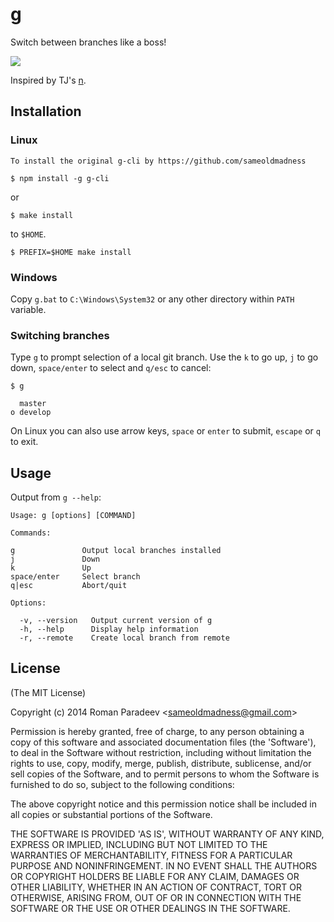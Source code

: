 # g

Switch between branches like a boss!

![](http://i.giphy.com/3o85xIvZUggpli4WPu.gif)

Inspired by TJ's [n](https://github.com/tj/n).

## Installation

### Linux
    To install the original g-cli by https://github.com/sameoldmadness
    
    $ npm install -g g-cli

or

    $ make install
    
to `$HOME`.

    $ PREFIX=$HOME make install

### Windows

Copy `g.bat` to `C:\Windows\System32` or any other directory within `PATH` variable.

### Switching branches

Type `g` to prompt selection of a local git branch. Use the `k` to go up, `j` to go down, `space/enter` to select and `q/esc` to cancel:

    $ g

      master
    ο develop

On Linux you can also use arrow keys, `space` or `enter` to submit, `escape` or `q` to exit.

## Usage

 Output from `g --help`:

    Usage: g [options] [COMMAND]

    Commands:
  
    g               Output local branches installed
    j               Down
    k               Up
    space/enter     Select branch
    q|esc           Abort/quit
  
    Options:
  
      -v, --version   Output current version of g
      -h, --help      Display help information
      -r, --remote    Create local branch from remote

## License

(The MIT License)

Copyright (c) 2014 Roman Paradeev &lt;sameoldmadness@gmail.com&gt;

Permission is hereby granted, free of charge, to any person obtaining
a copy of this software and associated documentation files (the
'Software'), to deal in the Software without restriction, including
without limitation the rights to use, copy, modify, merge, publish,
distribute, sublicense, and/or sell copies of the Software, and to
permit persons to whom the Software is furnished to do so, subject to
the following conditions:

The above copyright notice and this permission notice shall be
included in all copies or substantial portions of the Software.

THE SOFTWARE IS PROVIDED 'AS IS', WITHOUT WARRANTY OF ANY KIND,
EXPRESS OR IMPLIED, INCLUDING BUT NOT LIMITED TO THE WARRANTIES OF
MERCHANTABILITY, FITNESS FOR A PARTICULAR PURPOSE AND NONINFRINGEMENT.
IN NO EVENT SHALL THE AUTHORS OR COPYRIGHT HOLDERS BE LIABLE FOR ANY
CLAIM, DAMAGES OR OTHER LIABILITY, WHETHER IN AN ACTION OF CONTRACT,
TORT OR OTHERWISE, ARISING FROM, OUT OF OR IN CONNECTION WITH THE
SOFTWARE OR THE USE OR OTHER DEALINGS IN THE SOFTWARE.
